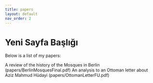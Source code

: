 ```yaml
---
title: papers
layout: default
nav_order: 2
---
```


# Yeni Sayfa Başlığı


Below is a list of my papers:

A review of the history of the Mosques in Berlin  (papers/BerlinMosquesFinal.pdf)
An analysis to an Ottoman letter about Aziz Mahmud Hüdayi (papers/OttomanLetterFU.pdf)

